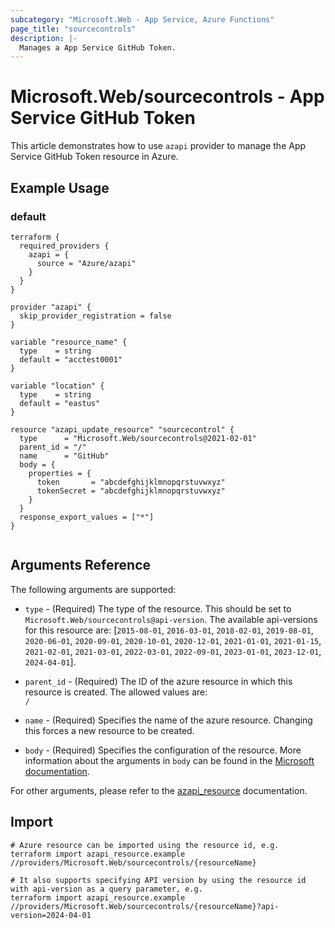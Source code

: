 ```yaml
---
subcategory: "Microsoft.Web - App Service, Azure Functions"
page_title: "sourcecontrols"
description: |-
  Manages a App Service GitHub Token.
---
```


# Microsoft.Web/sourcecontrols - App Service GitHub Token

This article demonstrates how to use `azapi` provider to manage the App Service GitHub Token resource in Azure.

## Example Usage

### default

```hcl
terraform {
  required_providers {
    azapi = {
      source = "Azure/azapi"
    }
  }
}

provider "azapi" {
  skip_provider_registration = false
}

variable "resource_name" {
  type    = string
  default = "acctest0001"
}

variable "location" {
  type    = string
  default = "eastus"
}

resource "azapi_update_resource" "sourcecontrol" {
  type      = "Microsoft.Web/sourcecontrols@2021-02-01"
  parent_id = "/"
  name      = "GitHub"
  body = {
    properties = {
      token       = "abcdefghijklmnopqrstuvwxyz"
      tokenSecret = "abcdefghijklmnopqrstuvwxyz"
    }
  }
  response_export_values = ["*"]
}


```



## Arguments Reference

The following arguments are supported:

* `type` - (Required) The type of the resource. This should be set to `Microsoft.Web/sourcecontrols@api-version`. The available api-versions for this resource are: [`2015-08-01`, `2016-03-01`, `2018-02-01`, `2019-08-01`, `2020-06-01`, `2020-09-01`, `2020-10-01`, `2020-12-01`, `2021-01-01`, `2021-01-15`, `2021-02-01`, `2021-03-01`, `2022-03-01`, `2022-09-01`, `2023-01-01`, `2023-12-01`, `2024-04-01`].

* `parent_id` - (Required) The ID of the azure resource in which this resource is created. The allowed values are:  
  `/`

* `name` - (Required) Specifies the name of the azure resource. Changing this forces a new resource to be created.

* `body` - (Required) Specifies the configuration of the resource. More information about the arguments in `body` can be found in the [Microsoft documentation](https://learn.microsoft.com/en-us/azure/templates/Microsoft.Web/sourcecontrols?pivots=deployment-language-terraform).

For other arguments, please refer to the [azapi_resource](https://registry.terraform.io/providers/Azure/azapi/latest/docs/resources/resource) documentation.

## Import

 ```shell
 # Azure resource can be imported using the resource id, e.g.
 terraform import azapi_resource.example //providers/Microsoft.Web/sourcecontrols/{resourceName}
 
 # It also supports specifying API version by using the resource id with api-version as a query parameter, e.g.
 terraform import azapi_resource.example //providers/Microsoft.Web/sourcecontrols/{resourceName}?api-version=2024-04-01
 ```
